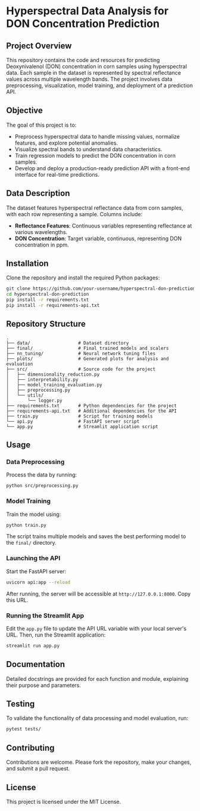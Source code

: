 # Hyperspectral Data Analysis for DON Concentration Prediction

## Project Overview
This repository contains the code and resources for predicting Deoxynivalenol (DON) concentration in corn samples using hyperspectral data. Each sample in the dataset is represented by spectral reflectance values across multiple wavelength bands. The project involves data preprocessing, visualization, model training, and deployment of a prediction API.

## Objective
The goal of this project is to:
- Preprocess hyperspectral data to handle missing values, normalize features, and explore potential anomalies.
- Visualize spectral bands to understand data characteristics.
- Train regression models to predict the DON concentration in corn samples.
- Develop and deploy a production-ready prediction API with a front-end interface for real-time predictions.

## Data Description
The dataset features hyperspectral reflectance data from corn samples, with each row representing a sample. Columns include:
- **Reflectance Features**: Continuous variables representing reflectance at various wavelengths.
- **DON Concentration**: Target variable, continuous, representing DON concentration in ppm.

## Installation
Clone the repository and install the required Python packages:
```bash
git clone https://github.com/your-username/hyperspectral-don-prediction.git
cd hyperspectral-don-prediction
pip install -r requirements.txt
pip install -r requirements-api.txt
```

## Repository Structure
```
.
├── data/                  # Dataset directory
├── final/                 # Final trained models and scalers
├── nn_tuning/             # Neural network tuning files
├── plots/                 # Generated plots for analysis and evaluation
├── src/                   # Source code for the project
│   ├── dimensionality_reduction.py
│   ├── interpretability.py
│   ├── model_training_evaluation.py
│   ├── preprocessing.py
│   └── utils/
│       └── logger.py
├── requirements.txt       # Python dependencies for the project
├── requirements-api.txt   # Additional dependencies for the API
├── train.py               # Script for training models
└── api.py                 # FastAPI server script
└── app.py                 # Streamlit application script
```

## Usage
### Data Preprocessing
Process the data by running:
```bash
python src/preprocessing.py
```

### Model Training
Train the model using:
```bash
python train.py
```
The script trains multiple models and saves the best performing model to the `final/` directory.

### Launching the API
Start the FastAPI server:
```bash
uvicorn api:app --reload
```
After running, the server will be accessible at `http://127.0.0.1:8000`. Copy this URL.

### Running the Streamlit App
Edit the `app.py` file to update the API URL variable with your local server's URL. Then, run the Streamlit application:
```bash
streamlit run app.py
```

## Documentation
Detailed docstrings are provided for each function and module, explaining their purpose and parameters.

## Testing
To validate the functionality of data processing and model evaluation, run:
```bash
pytest tests/
```

## Contributing
Contributions are welcome. Please fork the repository, make your changes, and submit a pull request.

## License
This project is licensed under the MIT License.
